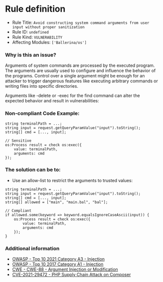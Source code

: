 # Rule definition

- Rule Title: `Avoid constructing system command arguments from user input without proper sanitization`
- Rule ID: `undefined`
- Rule Kind: `VULNERABILITY`
- Affecting Modules: `['Ballerina/os']`

### Why is this an issue?

Arguments of system commands are processed by the executed program. The arguments are usually used to configure and influence the behavior of the programs. Control over a single argument might be enough for an attacker to trigger dangerous features like executing arbitrary commands or writing files into specific directories.

Arguments like -delete or -exec for the find command can alter the expected behavior and result in vulnerabilities:

### Non-compliant Code Example:

```ballerina
string terminalPath = ...;
string input = request.getQueryParamValue("input").toString();
string[] cmd = [..., input];

// Sensitive
os:Process result = check os:exec({
    value: terminalPath, 
    arguments: cmd
});
```

### The solution can be to:

- Use an allow-list to restrict the arguments to trusted values:

```ballerina
string terminalPath = ...;
string input = request.getQueryParamValue("input").toString();
string[] cmd = [..., input];
string[] allowed = ["main", "main.bal", "bal"];

// Compliant
if allowed.some(keyword => keyword.equalsIgnoreCaseAscii(input)) {
    os:Process result = check os:exec({
        value: terminalPath, 
        arguments: cmd
    });
}
```

### Additional information

- [OWASP - Top 10 2021 Category A3 - Injection](https://owasp.org/Top10/A03_2021-Injection/)
- [OWASP - Top 10 2017 Category A1 - Injection](https://owasp.org/www-project-top-ten/2017/A1_2017-Injection)
- [CWE - CWE-88 - Argument Injection or Modification](https://cwe.mitre.org/data/definitions/88)
- [CVE-2021-29472 - PHP Supply Chain Attack on Composer](https://blog.sonarsource.com/php-supply-chain-attack-on-composer?_gl=1*8q1b2c*_gcl_au*MTQ0MzcyNzE1Ni4xNzEzNDAwMTc0*_ga*ODk5ODY4NDU1LjE2ODk5Mjg1MjA.*_ga_9JZ0GZ5TC6*MTcxNzkyODY0Mi4yNDQuMS4xNzE3OTM5MjUwLjYwLjAuMA)
